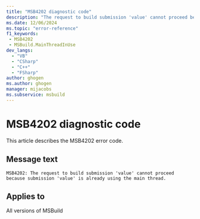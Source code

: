 ```yaml
---
title: "MSB4202 diagnostic code"
description: "The request to build submission 'value' cannot proceed because submission 'value' is already using the main thread."
ms.date: 12/06/2024
ms.topic: "error-reference"
f1_keywords:
 - MSB4202
 - MSBuild.MainThreadInUse
dev_langs:
  - "VB"
  - "CSharp"
  - "C++"
  - "FSharp"
author: ghogen
ms.author: ghogen
manager: mijacobs
ms.subservice: msbuild
---
```


# MSB4202 diagnostic code

<!-- :::ErrorDefinitionDescription::: -->
<!-- :::editable-content name="introDescription"::: -->
This article describes the MSB4202 error code.
<!-- :::editable-content-end::: -->

## Message text

`MSB4202: The request to build submission 'value' cannot proceed because submission 'value' is already using the main thread.`

<!-- :::editable-content name="postOutputDescription"::: -->
<!--
{StrBegin="MSB4202: "}
-->
<!-- :::editable-content-end::: -->
<!-- :::ErrorDefinitionDescription-end::: -->

## Applies to

All versions of MSBuild
